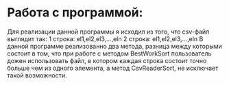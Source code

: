 # Работа с программой:
Для реализации данной программы я исходил из того, что csv-файл выглядит так: 
1 строка: el1,el2,el3,...,eln
2 строка: el1,el2,el3,...,eln
В данной программе реализованно два метода, разница между которыми состоит в том, что при работе с методом BestWorkSort пользователь дожен использовать файл, 
в котором каждая строка состоит точно больше чем из одного элемента, а метод CsvReaderSort, не исключает такой возможности.

